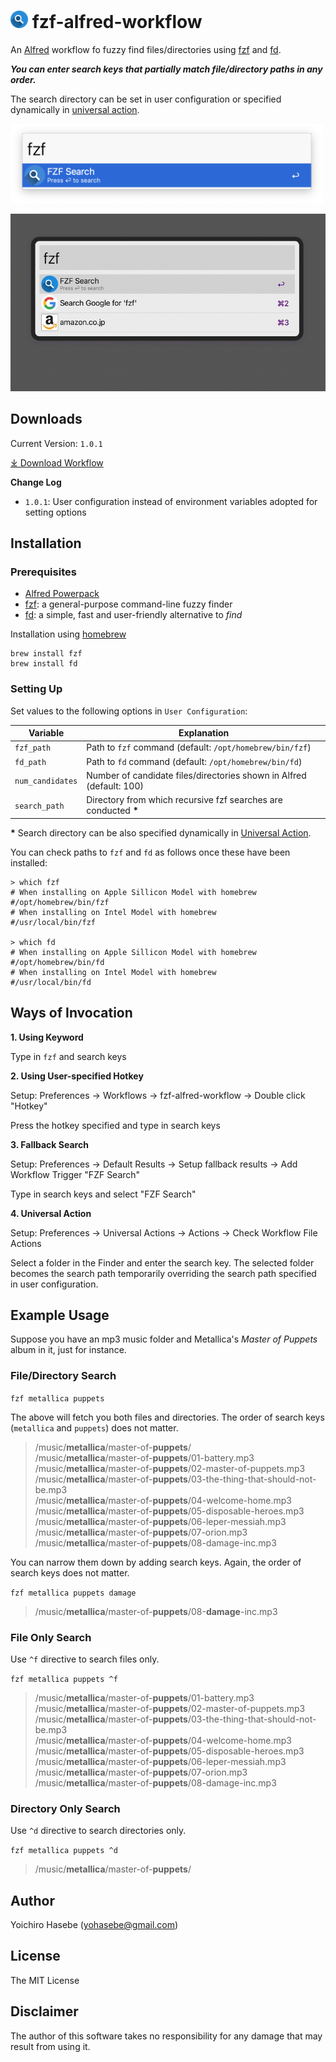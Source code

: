 # <span><img src='./files/fzf-alfred-icon.png' style='height:1em;'/></span> fzf-alfred-workflow

An [Alfred](https://www.alfredapp.com/) workflow fo fuzzy find files/directories using [fzf](https://github.com/junegunn/fzf) and [fd](https://github.com/sharkdp/fd).

***You can enter search keys that partially match file/directory paths in any order.***

The search directory can be set in user configuration or specified dynamically in [universal action](https://www.alfredapp.com/universal-actions/).

<img src='./files/fzf-alfred-screenshot.png' style='width:500px;'/>

![screenshot](https://github.com/yohasebe/fzf-alfred-workflow/raw/main/files/screenshot.gif)

## Downloads

Current Version: `1.0.1`

[⤓ Download Workflow](https://github.com/yohasebe/fzf-alfred-workflow/raw/main/fzf-alfred-workfow.alfredworkflow)

**Change Log**

- `1.0.1`: User configuration instead of environment variables adopted for setting options 

## Installation

### Prerequisites

- [Alfred Powerpack](https://www.alfredapp.com/powerpack/)
- [fzf](https://github.com/junegunn/fzf): a general-purpose command-line fuzzy finder
- [fd](https://github.com/sharkdp/fd): a simple, fast and user-friendly alternative to *find*

Installation using [homebrew](https://brew.sh/)

```shell
brew install fzf
brew install fd
```

### Setting Up

Set values to the following options in `User Configuration`:

| Variable       | Explanation                                                          |
| -------------- | ---------------------------------------------------------------------|
|`fzf_path`      | Path to `fzf` command (default: `/opt/homebrew/bin/fzf`)             |
|`fd_path`       | Path to `fd` command (default: `/opt/homebrew/bin/fd`)               |
|`num_candidates`| Number of candidate files/directories shown in Alfred (default: 100) |
|`search_path`   | Directory from which recursive fzf searches are conducted __\*__     |

__\*__ Search directory can be also specified dynamically in [Universal Action](https://www.alfredapp.com/universal-actions/).

You can check paths to `fzf` and `fd` as follows once these have been installed:

```shell
> which fzf
# When installing on Apple Sillicon Model with homebrew 
#/opt/homebrew/bin/fzf 
# When installing on Intel Model with homebrew 
#/usr/local/bin/fzf 

> which fd
# When installing on Apple Sillicon Model with homebrew 
#/opt/homebrew/bin/fd 
# When installing on Intel Model with homebrew 
#/usr/local/bin/fd
```

## Ways of Invocation

**1. Using Keyword**

Type in `fzf` and search keys

**2. Using User-specified Hotkey**

Setup: Preferences → Workflows → fzf-alfred-workflow → Double click "Hotkey"

Press the hotkey specified and type in search keys

**3. Fallback Search**

Setup: Preferences → Default Results → Setup fallback results → Add Workflow Trigger "FZF Search"

Type in search keys and select "FZF Search"

**4. Universal Action**

Setup: Preferences → Universal Actions → Actions → Check Workflow File Actions

Select a folder in the Finder and enter the search key. The selected folder becomes the search path temporarily overriding the search path specified in user configuration.

## Example Usage

Suppose you have an mp3 music folder and Metallica's *Master of Puppets* album in it, just for instance.

### File/Directory Search

`fzf metallica puppets`

The above will fetch you both files and directories. The order of search keys (`metallica` and `puppets`) does not matter.

> /music/**metallica**/master-of-**puppets**/ \
> /music/**metallica**/master-of-**puppets**/01-battery.mp3 \
> /music/**metallica**/master-of-**puppets**/02-master-of-puppets.mp3 \
> /music/**metallica**/master-of-**puppets**/03-the-thing-that-should-not-be.mp3 \
> /music/**metallica**/master-of-**puppets**/04-welcome-home.mp3 \
> /music/**metallica**/master-of-**puppets**/05-disposable-heroes.mp3 \
> /music/**metallica**/master-of-**puppets**/06-leper-messiah.mp3 \
> /music/**metallica**/master-of-**puppets**/07-orion.mp3 \
> /music/**metallica**/master-of-**puppets**/08-damage-inc.mp3

You can narrow them down by adding search keys. Again, the order of search keys does not matter.

`fzf metallica puppets damage`

> /music/**metallica**/master-of-**puppets**/08-**damage**-inc.mp3

### File Only Search

Use `^f` directive to search files only.

`fzf metallica puppets ^f`

> /music/**metallica**/master-of-**puppets**/01-battery.mp3 \
> /music/**metallica**/master-of-**puppets**/02-master-of-puppets.mp3 \
> /music/**metallica**/master-of-**puppets**/03-the-thing-that-should-not-be.mp3 \
> /music/**metallica**/master-of-**puppets**/04-welcome-home.mp3 \
> /music/**metallica**/master-of-**puppets**/05-disposable-heroes.mp3 \
> /music/**metallica**/master-of-**puppets**/06-leper-messiah.mp3 \
> /music/**metallica**/master-of-**puppets**/07-orion.mp3 \
> /music/**metallica**/master-of-**puppets**/08-damage-inc.mp3

### Directory Only Search

Use `^d` directive to search directories only.

`fzf metallica puppets ^d`

> /music/**metallica**/master-of-**puppets**/

## Author

Yoichiro Hasebe (<yohasebe@gmail.com>)

## License

The MIT License

## Disclaimer

The author of this software takes no responsibility for any damage that may result from using it. 

